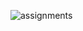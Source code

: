 
![assignments](https://github.com/shreeshailaya/c-dac/blob/main/Data%20structure/Media/Assignments/19june-day3.png)

